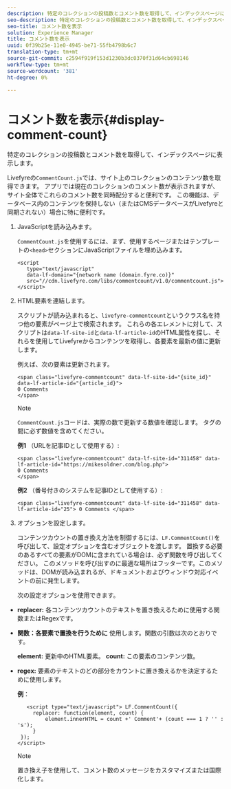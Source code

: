 ```yaml
---
description: 特定のコレクションの投稿数とコメント数を取得して、インデックスページに表示します。
seo-description: 特定のコレクションの投稿数とコメント数を取得して、インデックスページに表示します。
seo-title: コメント数を表示
solution: Experience Manager
title: コメント数を表示
uuid: 0f39b25e-11e0-4945-be71-55fb4798b6c7
translation-type: tm+mt
source-git-commit: c2594f919f153d1230b3dc0370f31d64cb698146
workflow-type: tm+mt
source-wordcount: '381'
ht-degree: 0%

---
```



# コメント数を表示{#display-comment-count}

特定のコレクションの投稿数とコメント数を取得して、インデックスページに表示します。

Livefyreの`CommentCount.js`では、サイト上のコレクションのコンテンツ数を取得できます。 アプリでは現在のコレクションのコメント数が表示されますが、サイト全体でこれらのコメント数を同時配分すると便利です。 この機能は、データベース内のコンテンツを保持しない（またはCMSデータベースがLivefyreと同期されない）場合に特に便利です。

1. JavaScriptを読み込みます。

   `CommentCount.js`を使用するには、まず、使用するページまたはテンプレートの`<head>`セクションにJavaScriptファイルを埋め込みます。

   ```
   <script 
      type="text/javascript" 
      data-lf-domain="{network name (domain.fyre.co)}" 
      src="//cdn.livefyre.com/libs/commentcount/v1.0/commentcount.js"> 
   </script>
   ```

1. HTML要素を連結します。

   スクリプトが読み込まれると、`livefyre-commentcount`というクラス名を持つ他の要素がページ上で検索されます。 これらの各エレメントに対して、スクリプトは`data-lf-site-id`と`data-lf-article-id`のHTML属性を探し、それらを使用してLivefyreからコンテンツを取得し、各要素を最新の値に更新します。

   例えば、次の要素は更新されます。

   ```
   <span class="livefyre-commentcount" data-lf-site-id="{site_id}" data-lf-article-id="{article_id}"> 
   0 Comments  
   </span>
   ```

   >[!NOTE]
   >
   >`CommentCount.js`コードは、実際の数で更新する数値を確認します。 タグの間に必ず数値を含めてください。

   **例1** （URLを記事IDとして使用する）:

   ```
   <span class="livefyre-commentcount" data-lf-site-id="311458" data-lf-article-id="https://mikesoldner.com/blog.php">  
   0 Comments  
   </span>
   ```

   **例2** （番号付きのシステムを記事IDとして使用する）:

   ```
   <span class="livefyre-commentcount" data-lf-site-id="311458" data-lf-article-id="25"> 0 Comments </span>
   ```

1. オプションを設定します。

   コンテンツカウントの置き換え方法を制御するには、`LF.CommentCount()`を呼び出して、設定オプションを含むオブジェクトを渡します。 置換する必要のあるすべての要素がDOMに含まれている場合は、必ず関数を呼び出してください。 このメソッドを呼び出すのに最適な場所はフッターです。このメソッドは、DOMが読み込まれるが、ドキュメントおよびウィンドウ対応イベントの前に発生します。

   次の設定オプションを使用できます。

* **replacer:** 各コンテンツカウントのテキストを置き換えるために使用する関数またはRegexです。

* **関数：各要素で置換を行うために** 使用します。関数の引数は次のとおりです。

   **element:** 更新中のHTML要素。
   **count:** この要素のコンテンツ数。

* **regex:** 要素のテキストのどの部分をカウントに置き換えるかを決定するために使用します。

   **例**：

   ```
      <script type="text/javascript"> LF.CommentCount({ 
        replacer: function(element, count) { 
            element.innerHTML = count +' Comment'+ (count === 1 ? '' : 's'); 
        } 
    }); 
   </script>
   ```

   >[!NOTE]
   >
   >置き換え子を使用して、コメント数のメッセージをカスタマイズまたは国際化します。
